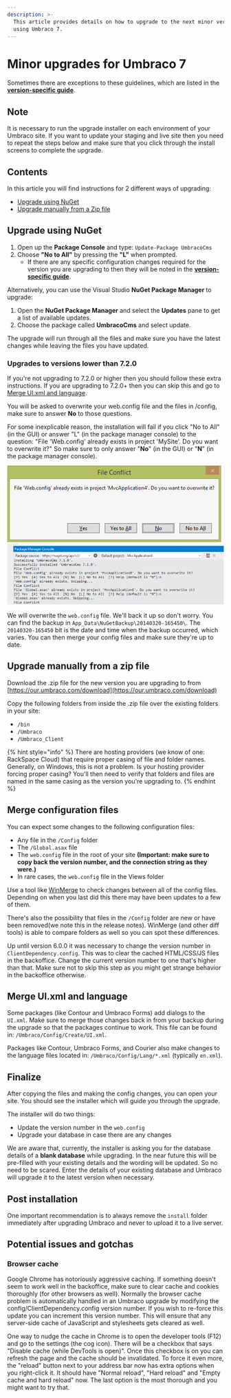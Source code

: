 ```yaml
---
description: >-
  This article provides details on how to upgrade to the next minor version when
  using Umbraco 7.
---
```


# Minor upgrades for Umbraco 7

Sometimes there are exceptions to these guidelines, which are listed in the [**version-specific guide**](./).

## Note

It is necessary to run the upgrade installer on each environment of your Umbraco site. If you want to update your staging and live site then you need to repeat the steps below and make sure that you click through the install screens to complete the upgrade.

## Contents

In this article you will find instructions for 2 different ways of upgrading:

* [Upgrade using NuGet](minor-upgrades-for-umbraco-7.md#upgrade-using-nuget)
* [Upgrade manually from a Zip file](minor-upgrades-for-umbraco-7.md#upgrade-manually-from-a-zip-file)

## Upgrade using NuGet

1. Open up the **Package Console** and type: `Update-Package UmbracoCms`
2. Choose **"No to All"** by pressing the **"L"** when prompted.
   * If there are any specific configuration changes required for the version you are upgrading to then they will be noted in the [**version-specific guide**](version-specific.md).

Alternatively, you can use the Visual Studio **NuGet Package Manager** to upgrade:

1. Open the **NuGet Package Manager** and select the **Updates** pane to get a list of available updates.
2. Choose the package called **UmbracoCms** and select update.

The upgrade will run through all the files and make sure you have the latest changes while leaving the files you have updated.

### Upgrades to versions lower than 7.2.0

If you're not upgrading to 7.2.0 or higher then you should follow these extra instructions. If you are upgrading to 7.2.0+ then you can skip this and go to [Merge UI.xml and language](minor-upgrades-for-umbraco-7.md#merge-ui-xml-and-language).

You will be asked to overwrite your web.config file and the files in /config, make sure to answer **No** to those questions.

For some inexplicable reason, the installation will fail if you click "No to All" (in the GUI) or answer "L" (in the package manager console) to the question: "File 'Web.config' already exists in project 'MySite'. Do you want to overwrite it?" So make sure to only answer "**No**" (in the GUI) or "**N**" (in the package manager console).

![File conflict dialog with a web.config file in conflict](<../../../../../../10/umbraco-cms/fundamentals/setup/install/images/NuGet/nuget-overwrite-dialog (1) (1).png>) ![File conflict console message with multiple files in conflict](<../../../../../../10/umbraco-cms/fundamentals/setup/upgrading/version-specific/images/nuget-upgrade-overwrite (1).png>)

We will overwrite the `web.config` file. We'll back it up so don't worry. You can find the backup in `App_Data\NuGetBackup\20140320-165450\`. The `20140320-165450` bit is the date and time when the backup occurred, which varies. You can then merge your config files and make sure they're up to date.

## Upgrade manually from a zip file

Download the .zip file for the new version you are upgrading to from [https://our.umbraco.com/download](https://our.umbraco.com/download)

Copy the following folders from inside the .zip file over the existing folders in your site:

* `/bin`
* `/Umbraco`
* `/Umbraco_Client`

{% hint style="info" %}
There are hosting providers (we know of one: RackSpace Cloud) that require proper casing of file and folder names. Generally, on Windows, this is not a problem. Is your hosting provider forcing proper casing? You'll then need to verify that folders and files are named in the same casing as the version you're upgrading to.
{% endhint %}

## Merge configuration files

You can expect some changes to the following configuration files:

* Any file in the `/Config` folder
* The `/Global.asax` file
* The `web.config` file in the root of your site **(Important: make sure to copy back the version number, and the connection string as they were.)**
* In rare cases, the `web.config` file in the Views folder

Use a tool like [WinMerge](http://winmerge.org/) to check changes between all of the config files. Depending on when you last did this there may have been updates to a few of them.

There's also the possibility that files in the `/Config` folder are new or have been removed(we note this in the release notes). WinMerge (and other diff tools) is able to compare folders as well so you can spot these differences.

Up until version 6.0.0 it was necessary to change the version number in `ClientDependency.config`. This was to clear the cached HTML/CSS/JS files in the backoffice. Change the current version number to one that's higher than that. Make sure not to skip this step as you might get strange behavior in the backoffice otherwise.

## Merge UI.xml and language

Some packages (like Contour and Umbraco Forms) add dialogs to the `UI.xml`. Make sure to merge those changes back in from your backup during the upgrade so that the packages continue to work. This file can be found in: `/Umbraco/Config/Create/UI.xml`.

Packages like Contour, Umbraco Forms, and Courier also make changes to the language files located in: `/Umbraco/Config/Lang/*.xml` (typically `en.xml`).

## Finalize

After copying the files and making the config changes, you can open your site. You should see the installer which will guide you through the upgrade.

The installer will do two things:

* Update the version number in the `web.config`
* Upgrade your database in case there are any changes

We are aware that, currently, the installer is asking you for the database details of a **blank database** while upgrading. In the near future this will be pre-filled with your existing details and the wording will be updated. So no need to be scared. Enter the details of your existing database and Umbraco will upgrade it to the latest version when necessary.

## Post installation

One important recommendation is to always remove the `install` folder immediately after upgrading Umbraco and never to upload it to a live server.

## Potential issues and gotchas

### Browser cache

Google Chrome has notoriously aggressive caching. If something doesn't seem to work well in the backoffice, make sure to clear cache and cookies thoroughly (for other browsers as well). Normally the browser cache problem is automatically handled in an Umbraco upgrade by modifying the config/ClientDependency.config version number. If you wish to re-force this update you can increment this version number. This will ensure that any server-side cache of JavaScript and stylesheets gets cleared as well.

One way to nudge the cache in Chrome is to open the developer tools (F12) and go to the settings (the cog icon). There will be a checkbox that says "Disable cache (while DevTools is open)". Once this checkbox is on you can refresh the page and the cache should be invalidated. To force it even more, the "reload" button next to your address bar now has extra options when you right-click it. It should have "Normal reload", "Hard reload" and "Empty cache and hard reload" now. The last option is the most thorough and you might want to try that.
